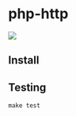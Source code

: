 # php-http

<img src="https://github.com/josephscott/php-http/actions/workflows/tests.yml/badge.svg">

## Install

## Testing
`make test`

